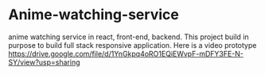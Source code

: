 # Anime-watching-service
anime watching service in react, front-end, backend.
This project build in purpose to build full stack responsive application.
Here is a video prototype https://drive.google.com/file/d/1YnGkpq4oRO1EQiEWvpF-mDFY3FE-N-SY/view?usp=sharing

